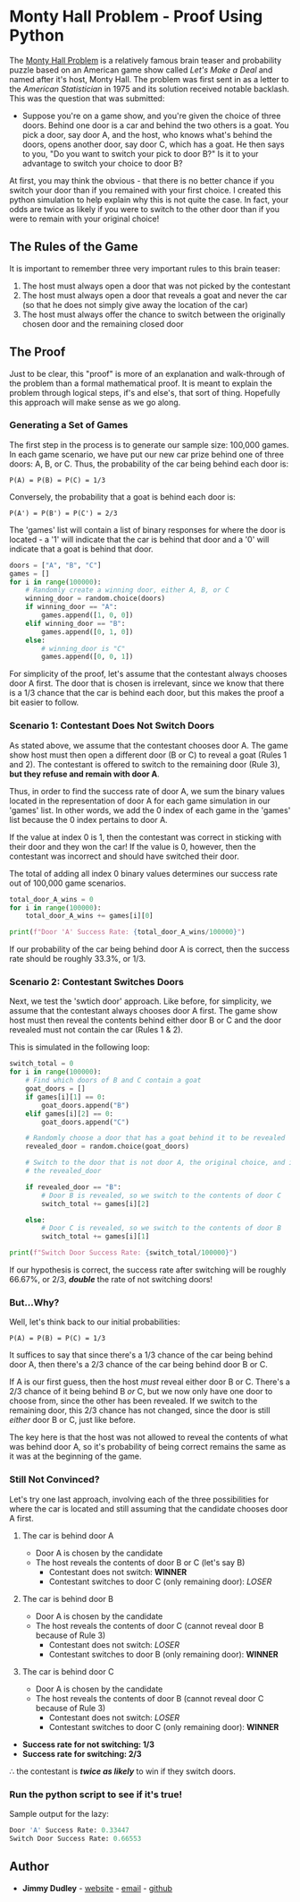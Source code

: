 # Monty Hall Problem - Proof Using Python

The [Monty Hall Problem](https://en.wikipedia.org/wiki/Monty_Hall_problem) is a relatively famous brain teaser and probability puzzle based on an American game
show called *Let's Make a Deal* and named after it's host, Monty Hall.
The problem was first sent in as a letter to the *American Statistician* in 1975 and its solution received notable backlash.  This was the question that was submitted:

   * Suppose you're on a game show, and you're given the choice of three doors.  Behind one door is a car and behind the two others is a goat.  You pick a door, say door A, and the host, who knows what's behind the doors, opens another door, say door C, which has a goat.  He then says to you, "Do you want to switch your pick to door B?"  Is it to your advantage to switch your choice to door B?

At first, you may think the obvious - that there is no better chance if you switch your door than if you remained with your first choice.  I created this python simulation to help explain why this is not quite the case.  In fact, your odds are twice as likely if you were to switch to the other door than if you were to remain with your original choice!

## The Rules of the Game
It is important to remember three very important rules to this brain teaser:
 1. The host must always open a door that was not picked by the contestant
 2. The host must always open a door that reveals a goat and never the car (so that he does not simply give away the location of the car)
 3. The host must always offer the chance to switch between the originally chosen door and the remaining closed door

## The Proof
Just to be clear, this "proof" is more of an explanation and walk-through of the problem than a formal mathematical proof.  It is meant to explain the problem through logical steps, if's and else's, that sort of thing.  Hopefully this approach will make sense as we go along.

### Generating a Set of Games
The first step in the process is to generate our sample size: 100,000 games.  In each game scenario, we have put our new car prize behind one of three doors: A, B, or C.  Thus, the probability of the car being behind each door is: 
```
P(A) = P(B) = P(C) = 1/3
```
Conversely, the probability that a goat is behind each door is:
```
P(A') = P(B') = P(C') = 2/3 
```

The 'games' list will contain a list of binary responses for where the door is located - a '1' will indicate that the car is behind that door and a '0' will indicate that a goat is behind that door.

```python
doors = ["A", "B", "C"]
games = []
for i in range(100000):
    # Randomly create a winning door, either A, B, or C
    winning_door = random.choice(doors)
    if winning_door == "A":
        games.append([1, 0, 0])
    elif winning_door == "B":
        games.append([0, 1, 0])
    else:
        # winning_door is "C"
        games.append([0, 0, 1])
```
For simplicity of the proof, let's assume that the contestant always chooses door A first. The door that is chosen is irrelevant, since we know that there is a 1/3 chance that the car is behind each door, but this makes the proof a bit easier to follow.


### Scenario 1: Contestant Does Not Switch Doors
As stated above, we assume that the contestant chooses door A.  The game show host must then open a different door (B or C) to reveal a goat (Rules 1 and 2).  The contestant is offered to switch to the remaining door (Rule 3), **but they refuse and remain with door A**.

Thus, in order to find the success rate of door A, we sum the binary values located in the representation of door A for each game simulation in our 'games' list.  In other words, we add the 0 index of each game in the 'games' list because the 0 index pertains to door A.

If the value at index 0 is 1, then the contestant was correct in sticking with their door and they won the car!  If the value is 0, however, then the contestant was incorrect and should have switched their door.

The total of adding all index 0 binary values determines our success rate out of 100,000 game scenarios.

```python
total_door_A_wins = 0
for i in range(100000):
    total_door_A_wins += games[i][0]

print(f"Door 'A' Success Rate: {total_door_A_wins/100000}")
```

If our probability of the car being behind door A is correct, then the success rate should be roughly 33.3%, or 1/3.


### Scenario 2: Contestant Switches Doors
Next, we test the 'swtich door' approach.  Like before, for simplicity, we assume that the contestant always chooses door A first.  The game show host must then reveal the contents behind either door B or C and the door revealed must not contain the car (Rules 1 & 2).

This is simulated in the following loop:

```python
switch_total = 0
for i in range(100000):
    # Find which doors of B and C contain a goat
    goat_doors = []
    if games[i][1] == 0:
        goat_doors.append("B")
    elif games[i][2] == 0:
        goat_doors.append("C")

    # Randomly choose a door that has a goat behind it to be revealed
    revealed_door = random.choice(goat_doors)

    # Switch to the door that is not door A, the original choice, and is not
    # the revealed_door

    if revealed_door == "B":
        # Door B is revealed, so we switch to the contents of door C
        switch_total += games[i][2]

    else:
        # Door C is revealed, so we switch to the contents of door B
        switch_total += games[i][1]

print(f"Switch Door Success Rate: {switch_total/100000}")
```

If our hypothesis is correct, the success rate after switching will be roughly 66.67%, or 2/3, _**double**_ the rate of not switching doors!

### But...Why?
Well, let's think back to our initial probabilities:

```
P(A) = P(B) = P(C) = 1/3
```

It suffices to say that since there's a 1/3 chance of the car being behind door A, then there's a 2/3 chance of the car being behind door B or C.

If A is our first guess, then the host *must* reveal either door B or C.  There's a 2/3 chance of it being behind B *or* C, but we now only have one door to choose from, since the other has been revealed.  If we switch to the remaining door, this 2/3 chance has not changed, since the door is still *either* door B or C, just like before.

The key here is that the host was not allowed to reveal the contents of what was behind door A, so it's probability of being correct remains the same as it was at the beginning of the game.

### Still Not Convinced?
Let's try one last approach, involving each of the three possibilities for where the car is located and still assuming that the candidate chooses door A first.
 1. The car is behind door A
     * Door A is chosen by the candidate
     * The host reveals the contents of door B or C (let's say B)
       * Contestant does not switch: **WINNER**
       * Contestant switches to door C (only remaining door): *LOSER*

 2. The car is behind door B
     * Door A is chosen by the candidate
     * The host reveals the contents of door C (cannot reveal door B because of Rule 3)
       * Contestant does not switch: *LOSER*
       * Contestant switches to door B (only remaining door): **WINNER**

 3. The car is behind door C
     * Door A is chosen by the candidate
     * The host reveals the contents of door B (cannot reveal door C because of Rule 3)
       * Contestant does not switch: *LOSER*
       * Contestant switches to door C (only remaining door): **WINNER**


* **Success rate for not switching: 1/3**
* **Success rate for switching: 2/3**

∴ the contestant is _**twice as likely**_ to win if they switch doors.

### Run the python script to see if it's true!

Sample output for the lazy:
```python
Door 'A' Success Rate: 0.33447
Switch Door Success Rate: 0.66553
```

## Author

* **Jimmy Dudley** - [website](https://www.jimmydudley.com) - [email](dudleyj2@miamioh.edu) - [github](https://github.com/dudleyj2)
